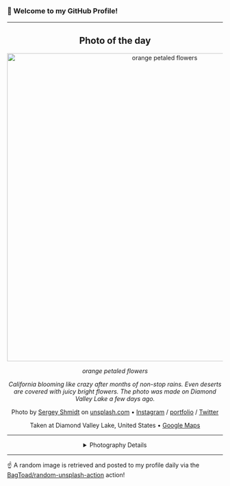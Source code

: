 ### 👋 Welcome to my GitHub Profile!

----
<div align="center">

## Photo of the day
  
  <a href="https://unsplash.com/photos/orange-petaled-flowers-koy6FlCCy5s"><img width="720" src="https://images.unsplash.com/photo-1490750967868-88aa4486c946?crop=entropy&cs=tinysrgb&fit=max&fm=jpg&ixid=M3w1OTQ0OTd8MHwxfHJhbmRvbXx8fHx8fHx8fDE3MTk4MTQxMjZ8&ixlib=rb-4.0.3&q=80&w=1080" alt="orange petaled flowers"></a>
  
  <em>orange petaled flowers</em>
  
  <em>California blooming like crazy after months of non-stop rains. Even deserts are covered with juicy bright flowers. The photo was made on Diamond Valley Lake a few days ago.</em>

  Photo by [Sergey Shmidt](http://shmidt.co) on [unsplash.com](https://unsplash.com/) • [Instagram](https://instagram.com/monstercritic) / [portfolio](http://shmidt.co) / [Twitter](https://twitter.com/monstercritic)
  
  Taken at Diamond Valley Lake, United States • [Google Maps](https://www.google.com/maps/search/?api=1&query=33.702679446692,-117.010282939209)
  
  ---
  
<details>
<summary>Photography Details</summary>
  
| Parameter     | Value |
| ------------- | ----- |
| Camera Model  | ILCE-7RM2 |
| Exposure Time | 1/800 |
| Aperture      | 5.6 |
| Focal Length  | 55.0 |
| ISO           | 100 |
| Location      | Diamond Valley Lake, United States (United States) |
| Coordinates   | Latitude 33.702679446692, Longitude -117.010282939209 |

</details>

</div>

----

☝️ A random image is retrieved and posted to my profile daily via the [BagToad/random-unsplash-action](https://github.com/BagToad/random-unsplash-action) action!
